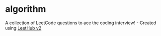 # algorithm
A collection of LeetCode questions to ace the coding interview! - Created using [LeetHub v2](https://github.com/arunbhardwaj/LeetHub-2.0)
